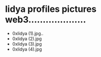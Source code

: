 # lidya profiles pictures web3....................
- 0xlidya (1).jpg..
- 0xlidya (2).jpg
- 0xlidya (3).jpg
- 0xlidya (4).jpg
